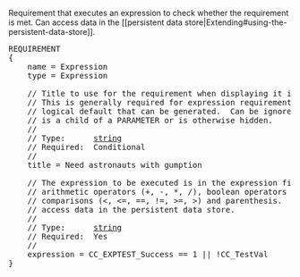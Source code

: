 Requirement that executes an expression to check whether the requirement is met.  Can access data in the [[persistent data store|Extending#using-the-persistent-data-store]].

<pre>
REQUIREMENT
{
    name = Expression
    type = Expression

    // Title to use for the requirement when displaying it in Mission Control.
    // This is generally required for expression requirements, as there is no
    // logical default that can be generated.  Can be ignored if the requirement
    // is a child of a PARAMETER or is otherwise hidden.
    //
    // Type:      <a href="String-Type">string</a>
    // Required:  Conditional
    //
    title = Need astronauts with gumption

    // The expression to be executed is in the expression field.  It supports
    // arithmetic operators (+, -, *, /), boolean operators (&&, ||, !),
    // comparisons (<, <=, ==, !=, >=, >) and parenthesis.  It is able to
    // access data in the persistent data store.
    //
    // Type:      <a href="String-Type">string</a>
    // Required:  Yes
    //
    expression = CC_EXPTEST_Success == 1 || !CC_TestVal
}
</pre>
